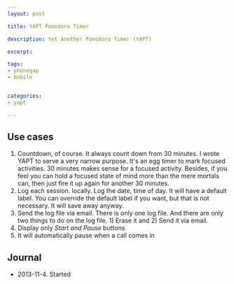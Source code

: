 ```yaml
---
layout: post

title: YAPT Pomodoro Timer

description: Yet Another Pomodoro Timer (YAPT)

excerpt: 

tags:
- phonegap
- mobile


categories:
- yapt

---
```




## Use cases

1. Countdown, of course. It always count down from 30 minutes. I wrote YAPT to serve a very narrow purpose. It's an egg timer to mark focused activities. 30 minutes makes sense for a focused activity. Besides, if you feel you can hold a focused state of mind more than the mere mortals can, then just fire it up again for another 30 minutes. 
2. Log each session. locally. Log the date, time of day. It will have a default label. You can override the default label if you want, but that is not necessary. It will save away anyway. 
3. Send the log file via email. There is only one log file. And there are only two things to do on the log file. 1) Erase it and 2) Send it via email.
4. Display only *Start and Pause* buttons
5. It will automatically pause when a call comes in


## Journal

- 2013-11-4. Started
